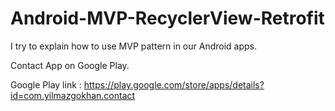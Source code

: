 # Android-MVP-RecyclerView-Retrofit

I try to explain how to use MVP pattern in our Android apps. 

Contact App on Google Play.

Google Play link : https://play.google.com/store/apps/details?id=com.yilmazgokhan.contact
